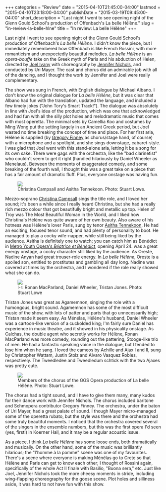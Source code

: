 +++
categories = "Review"
date = "2015-04-10T21:45:00-04:00"
lastmod = "2015-04-10T23:18:00-04:00"
publishDate = "2015-03-19T09:45:00-04:00"
short_description = "Last night I went to see opening night of the Glenn Gould School's production of Offenbach's La belle Hélène."
slug = "in-review-la-belle-hlne"
title = "In review: La belle Hélène"
+++

<p>
	Last night I went to see opening night of the Glenn Gould School's production of Offenbach's 
	<em>La belle Hélène</em>. I didn't know the piece, but I immediately remembered how Offenbach is like French Rossini, with more romanticism and unexpectedly beautiful melodies. <em>La belle Hélène </em>is an <em>opera-bouffe</em> take on the Greek myth of Paris and his abduction of Helen, directed by <a href="http://www.joelivany.com/index/welcome.html" target="_blank" data-mce-href="http://www.joelivany.com/index/welcome.html">Joel Ivany</a> with choreography by <a href="https://twitter.com/jennemethod" target="_blank" data-mce-href="https://twitter.com/jennemethod">Jennifer Nichols</a>, and conducted by Uri Mayer. The cast and chorus did an admirable job with all of the dancing, and I thought the work by Jennifer and Joel were really complementary.
</p>
<p>
	The show was sung in French, with English dialogue by Michael Albano. I don't know the original dialogue for 
	<em>La belle Hélène</em>, but it was clear that Albano had fun with the translation, updated the language, and included a few timely jokes ("John Tory's Smart Track!"). The dialogue was absolutely in line with Joel's idea of the production, which was one that acknowledged and had fun with all the silly plot holes and melodramatic music that comes with most operetta. The minimal sets by Camellia Koo and costumes by Ming Wong put the setting largely in an Ancient Greek period, but Joel wasted no time breaking the concept of time and place. For her first aria, Hélène is supplied (by <a href="http://schmopera.com/author/greg/" target="_blank" data-mce-href="/author/greg/">Gregory Finney</a> as chorus/stage hand, of course) with a microphone and a spotlight, and she sings downstage, cabaret-style. I was glad that Joel went with this stand-alone aria, letting it be a song for its own sake. There were gags with the orchestra, like the "bad clarinetist" who couldn't seem to get it right (handled hilariously by Daniel Wheeler as Menelaus). Between the moments of exaggerated comedy, and some breaking of the fourth wall, I thought this was a great take on a piece that has a fair amount of dramatic fluff. Plus, everyone onstage was having fun.
</p>
<figure data-type="image"><a href="/webhook-uploads/1428716647175/La-Belle-Helene-289-2.jpg"><img data-resize-src="http://lh3.googleusercontent.com/ETP_9UCTOmLHFSMWW4fxdPXpWLc2vRVjA_1dFyIqge6Thfk7v1CisUTWx-B4cUUGm1xMuuy8-whdJeiHY4qRnyqC2ZwUvw" src="http://lh3.googleusercontent.com/ETP_9UCTOmLHFSMWW4fxdPXpWLc2vRVjA_1dFyIqge6Thfk7v1CisUTWx-B4cUUGm1xMuuy8-whdJeiHY4qRnyqC2ZwUvw=s1200"></a><figcaption>Christina Campsall and Asitha Tennekoon. Photo: Stuart Lowe.
</figcaption></figure>
<p>
	Mezzo-soprano <a href="https://twitter.com/chriscampsall" target="_blank" data-mce-href="https://twitter.com/chriscampsall">Christina Campsall</a> sings the title role, and I loved her sound; it's been a while since I really heard Christina, but she had a really rich mezzo colour that got beautifully bright and metallic up top. Helen of Troy was The Most Beautiful Woman in the World, and I liked how Christina's Hélène was quite aware of her own beauty. Also aware of his hotness was Hélène's lover Paris, sung by tenor <a href="https://twitter.com/asten8r" target="_blank" data-mce-href="https://twitter.com/asten8r">Asitha Tennekoon</a>. He had an exciting, focused tenor sound, and had plenty of personality to boot. He managed to play a cocky wife-napper, while still being liked by the audience. Asitha is definitely one to watch; you can catch him as Bénédict in <a href="http://www.metroyouthopera.ca/201415-season/" target="_blank" data-mce-href="http://www.metroyouthopera.ca/201415-season/">Metro Youth Opera's <i>Béatrice et Bénédict</i></a>, opening April 24. was a great energy onstage, a cocky character still liked by the audience. As Oreste, Nadine Anyan had great trouser-role energy. In <em>La belle Hélène</em>, Oreste is a spoiled son, entitled to prostitutes and gambling all day long. Nadine was covered at times by the orchestra, and I wondered if the role really showed what she can do.
</p>
<figure data-type="image"><a href="/webhook-uploads/1428716610851/La-Belle-Helene-410.jpg"><img data-resize-src="http://lh3.googleusercontent.com/yi5F_GRjB1sOTFWoSn4O-sd32jFu6qJcwIdyMujpnpnrvP1H8qRbrluaEpV4YrhDX3ODOBHh62bcpqTOcIwq3QTM6e3O" src="http://lh3.googleusercontent.com/yi5F_GRjB1sOTFWoSn4O-sd32jFu6qJcwIdyMujpnpnrvP1H8qRbrluaEpV4YrhDX3ODOBHh62bcpqTOcIwq3QTM6e3O=s1200"></a><figcaption>l-r: Ronan MacParland, Daniel Wheeler, Tristan Jones. Photo: Stuart Lowe
</figcaption></figure>
<p>
	Tristan Jones was great as Agamemnon, singing the role with a humongous, bright sound. Agamemnon has some of the most difficult music of the show, with lots of patter and parts that go unnecessarily high; Tristan made it seem easy. As Ménélas, Hélène's husband, Daniel Wheeler was a cartoon-like version of a cuckolded king; I'm fairly sure Daniel has experience in music theatre, and it showed in his physicality onstage. As Calchas, the double agent who secretly works for Hélène, Ronan MacParland was more comedy, rounding out the pattering, Stooge-like trio of men. He had a fantastic speaking voice in the dialogue, but I tended to lose him when he sang. I loved the cameos by Achille and Ajax I and II, sung by Christopher Wattam, Justin Stolz and Alvaro Vasquez Robles, respectively. The Tweedledee and Tweedledum schtick with the two Ajaxes was pretty cute.
</p>
<figure data-type="image"><a href="/webhook-uploads/1428716506105/La-Belle-Helene-066-2.jpg"><img data-resize-src="http://lh3.googleusercontent.com/TVAqllmJwOWqj47TNPCztNfbhaD8P7bKWwhLasiJejQBuHmDjNtARcMo37z1c6G_0bu96Cau36mk3bSz6fGIP2mUqxrk" src="http://lh3.googleusercontent.com/TVAqllmJwOWqj47TNPCztNfbhaD8P7bKWwhLasiJejQBuHmDjNtARcMo37z1c6G_0bu96Cau36mk3bSz6fGIP2mUqxrk=s1200"></a><figcaption>Members of the chorus of the GGS Opera production of La belle Hélène. Photo: Stuart Lowe.
</figcaption></figure>
<p>
	The chorus had a tight sound, and I have to give them many, many kudos for their dance work with Jennifer Nichols. The chorus included baritone and Schmopera contributor Gregory Finney. The orchestra, under the baton of Uri Mayer, had a great palate of sound. I though Mayer micro-managed some of the operetta rubato, but the style was there and the orchestra had some truly beautiful moments. I noticed that the orchestra covered several of the singers in the ensemble numbers, but this was the first opera I'd seen (yes, first!) in Koerner Hall, and it may be a regular acoustic issue.
</p>
<p>
	As a piece, I think 
	<em>La belle Hélène</em> has some loose ends, both dramatically and musically. On the other hand, some of the music was brilliantly hilarious; the "l'homme à la pomme" scene was one of my favourites. There's a scene where everyone is making Ménélas go to Crete so that Hélène and Paris can get to know each other; I thought of Rossini again, specifically of the whole Act II finale with Basilio, "Buona sera," etc. Just like Joel, Jennifer Nichols took the more cheesy moments in stride, including wing-flapping choreography for the goose scene. Plot holes and silliness aside, it was hard to not have fun with this show.
</p>
